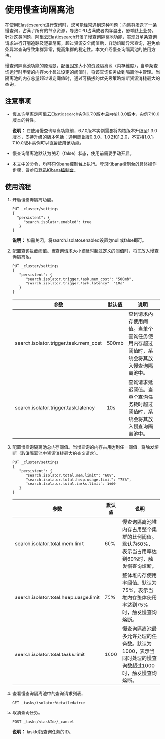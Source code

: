 # 使用慢查询隔离池

在使用Elasticsearch进行查询时，您可能经常遇到这种问题：向集群发送了一条慢查询，占满了所有的节点资源，导致CPU占满或者内存溢出，影响线上业务。针对这类问题，阿里云Elasticsearch开发了慢查询隔离池功能，实现对单条查询请求进行开销追踪及逻辑隔离，超过资源安全阈值后，自动熔断异常查询，避免单条异常查询导致集群异常，提高集群的稳定性。本文介绍慢查询隔离池的使用方法。

慢查询隔离池功能的原理是，配置固定大小的资源隔离池（内存维度），当单条查询运行时申请的内存大小超过设定的阈值时，将该查询任务放到隔离池中管理。当隔离池的内存总量超过设定阈值时，通过可插拔的优先级策略熔断资源消耗最大的查询。

## 注意事项

-   慢查询隔离是阿里云Elasticsearch实例6.7.0版本且内核1.3.0版本、实例7.10.0版本的特性。

    **说明：** 在使用慢查询隔离功能前，6.7.0版本实例需要将内核版本升级至1.3.0版本，支持升级的版本包括：通用商业版0.3.0、1.0.2和1.2.0，不支持1.0.1。7.10.0版本实例可以直接使用该功能。

-   慢查询隔离池默认为关闭（false）状态，使用前需要手动开启。
-   本文中的命令，均可在Kibana控制台上执行。登录Kibana控制台的具体操作步骤，请参见[登录Kibana控制台](/intl.zh-CN/Elasticsearch/可视化控制/Kibana/登录Kibana控制台.md)。

## 使用流程

1.  开启慢查询隔离功能。

    ```
    PUT _cluster/settings
    {
      "persistent": {   
         "search.isolator.enabled": true
       }
    }
    ```

    **说明：** 如需关闭，将search.isolator.enabled设置为null或false即可。

2.  配置查询拦截阈值。当查询请求大小或延时超过定义的阈值时，将其放入慢查询隔离池。

    ```
    PUT _cluster/settings
    {
       "persistent": {
          "search.isolator.trigger.task.mem_cost": "500mb",  
          "search.isolator.trigger.task.latency": "10s" 
       }
    }
    ```

    |参数|默认值|说明|
    |--|---|--|
    |search.isolator.trigger.task.mem\_cost|500mb|查询请求内存使用阈值。当单个查询任务使用内存超过阈值时，系统会将其放入慢查询隔离池中。|
    |search.isolator.trigger.task.latency|10s|查询请求延迟阈值。当单个查询任务耗时超过阈值时，系统会将其放入慢查询隔离池中。|

3.  配置慢查询隔离池总内存阈值。当慢查询的内存占用达到任一阈值，将触发熔断（取消隔离池中资源消耗最大的查询请求）。

    ```
    PUT _cluster/settings
    {
       "persistent": {
          "search.isolator.total.mem.limit": "60%",
          "search.isolator.total.heap.usage.limit": "75%",
          "search.isolator.total.tasks.limit": 1000 
       }
    }
    ```

    |参数|默认值|说明|
    |--|---|--|
    |search.isolator.total.mem.limit|60%|慢查询隔离池堆内存占用整个集群的比例阈值。默认为60%，表示当占用率达到60%时，触发慢查询熔断。|
    |search.isolator.total.heap.usage.limit|75%|整体堆内存使用率阈值。默认为75%，表示当堆内存整体使用率达到75%时，触发慢查询熔断。|
    |search.isolator.total.tasks.limit|1000|慢查询隔离池最多允许处理的任务数。默认为1000，表示当同时处理的慢查询数超过1000时，触发慢查询熔断。|

4.  查看慢查询隔离池中的查询请求列表。

    ```
    GET _tasks/isolator?detailed=true
    ```

5.  取消查询任务。

    ```
    POST _tasks/<taskId>/_cancel
    ```

    **说明：** taskId指查询任务的ID。


